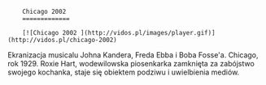 
        Chicago 2002 
        =============
        
        [![Chicago 2002 ](http://vidos.pl/images/player.gif)](http://vidos.pl/chicago-2002)
        
        
 Ekranizacja musicalu Johna Kandera, Freda Ebba i Boba Fosse'a. Chicago, rok 1929. Roxie Hart, wodewilowska piosenkarka zamknięta za zabójstwo swojego kochanka, staje się obiektem podziwu i uwielbienia mediów.
    